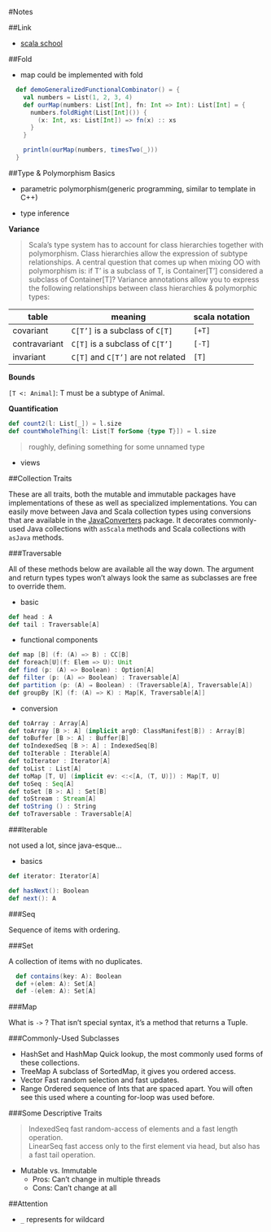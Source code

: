 #Notes

##Link

- [scala school](https://twitter.github.io/scala_school/index.html)

##Fold
- map could be implemented with fold

```scala
  def demoGeneralizedFunctionalCombinator() = {
    val numbers = List(1, 2, 3, 4)
    def ourMap(numbers: List[Int], fn: Int => Int): List[Int] = {
      numbers.foldRight(List[Int]()) {
        (x: Int, xs: List[Int]) => fn(x) :: xs
      }
    }

    println(ourMap(numbers, timesTwo(_)))
  }
```

##Type & Polymorphism Basics

- parametric polymorphism(generic programming, similar to template in C++)

- type inference

**Variance**

> Scala’s type system has to account for class hierarchies together with polymorphism.
 Class hierarchies allow the expression of subtype relationships.
  A central question that comes up when mixing OO with polymorphism is: 
  if T’ is a subclass of T, is Container[T’] considered a subclass of Container[T]? 
Variance annotations allow you to express the following relationships between class hierarchies & polymorphic types:

table | meaning | scala notation
--- | --- | --- 
covariant | `C[T’]` is a subclass of `C[T]` | `[+T]`
contravariant | `C[T]` is a subclass of `C[T’]` | `[-T]`
invariant | `C[T]` and `C[T’]` are not related | `[T]`

**Bounds**

`[T <: Animal]`: T must be a subtype of Animal. 

**Quantification**

```scala
def count2(l: List[_]) = l.size
def countWholeThing(l: List[T forSome {type T}]) = l.size
```

>  roughly, defining something for some unnamed type

- views

##Collection Traits

These are all traits, both the mutable and immutable packages have implementations of these as well as specialized implementations.
You can easily move between Java and Scala collection types using conversions that are available in the 
[JavaConverters](http://www.scala-lang.org/api/current/index.html#scala.collection.JavaConverters$) package. 
It decorates commonly-used Java collections with `asScala` methods and Scala collections with `asJava` methods.


###Traversable

All of these methods below are available all the way down. The argument and return types types won’t always look the same as subclasses are free to override them.

- basic

```scala
def head : A
def tail : Traversable[A]
```

- functional components

```scala
def map [B] (f: (A) => B) : CC[B]
def foreach[U](f: Elem => U): Unit
def find (p: (A) => Boolean) : Option[A]
def filter (p: (A) => Boolean) : Traversable[A]
def partition (p: (A) ⇒ Boolean) : (Traversable[A], Traversable[A])
def groupBy [K] (f: (A) => K) : Map[K, Traversable[A]]
```

- conversion

```scala
def toArray : Array[A]
def toArray [B >: A] (implicit arg0: ClassManifest[B]) : Array[B]
def toBuffer [B >: A] : Buffer[B]
def toIndexedSeq [B >: A] : IndexedSeq[B]
def toIterable : Iterable[A]
def toIterator : Iterator[A]
def toList : List[A]
def toMap [T, U] (implicit ev: <:<[A, (T, U)]) : Map[T, U]
def toSeq : Seq[A]
def toSet [B >: A] : Set[B]
def toStream : Stream[A]
def toString () : String
def toTraversable : Traversable[A]
```

###Iterable

not used a lot, since java-esque...

- basics

```scala
def iterator: Iterator[A]
```

```scala
def hasNext(): Boolean
def next(): A
```

###Seq

Sequence of items with ordering.

###Set

A collection of items with no duplicates.

```scala
  def contains(key: A): Boolean
  def +(elem: A): Set[A]
  def -(elem: A): Set[A]
```

###Map

What is `->` ? That isn’t special syntax, it’s a method that returns a Tuple.

###Commonly-Used Subclasses

- HashSet and HashMap Quick lookup, the most commonly used forms of these collections. 
- TreeMap A subclass of SortedMap, it gives you ordered access. 
- Vector Fast random selection and fast updates. 
- Range Ordered sequence of Ints that are spaced apart. You will often see this used where a counting for-loop was used before. 

###Some Descriptive Traits
 
> IndexedSeq fast random-access of elements and a fast length operation.  
> LinearSeq fast access only to the first element via head, but also has a fast tail operation. 

- Mutable vs. Immutable
    - Pros: Can’t change in multiple threads
    - Cons: Can’t change at all


##Attention

- `_` represents for wildcard